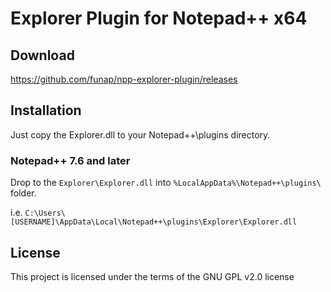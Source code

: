 # Explorer Plugin for Notepad++ x64

## Download
https://github.com/funap/npp-explorer-plugin/releases

## Installation

Just copy the Explorer.dll to your Notepad++\plugins directory.

### Notepad++ 7.6 and later 
Drop to the `Explorer\Explorer.dll` into `%LocalAppData%\Notepad++\plugins\` folder.

i.e.
`C:\Users\[USERNAME]\AppData\Local\Notepad++\plugins\Explorer\Explorer.dll`

## License
This project is licensed under the terms of the GNU GPL v2.0 license
